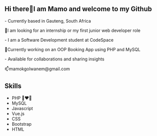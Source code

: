 <h2>Hi there👋I am Mamo and welcome to my Github</h2>
<p> - Currently based in Gauteng, South Africa</p>
<p>🔭I am looking for an internship or my first junior web developer role</p>
<p> - <style="color: red">I am a Software Development student at CodeSpace</p></style>
<p>🌱Currently working on an OOP Booking App using PHP and MySQL</p>
<p> - Available for collaborations and sharing insights</p>
<p>📫mamokgolwanem@gmail.com</p>

<h2>Skills</h2>
<ul>
 <li>PHP 👩‍❤️‍👨</li>
 <li>MySQL </li>
<li>Javascript </li>
<li> Vue.js </li>
<li> CSS </li>
<li> Bootstrap </li>
<li>HTML</li>
</ul>

